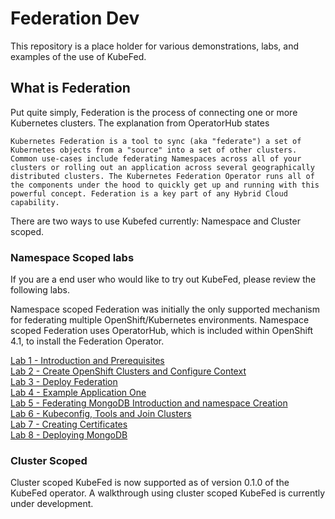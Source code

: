 # Federation Dev
This repository is a place holder for various demonstrations, labs, and examples
of the use of KubeFed.

## What is Federation
Put quite simply, Federation is the process of connecting one or more Kubernetes clusters. The explanation from OperatorHub states

``
Kubernetes Federation is a tool to sync (aka "federate") a set of Kubernetes objects from a "source" into a set of other clusters. Common use-cases include federating Namespaces across all of your clusters or rolling out an application across several geographically distributed clusters. The Kubernetes Federation Operator runs all of the components under the hood to quickly get up and running with this powerful concept. Federation is a key part of any Hybrid Cloud capability.
``

There are two ways to use Kubefed currently: Namespace and Cluster scoped.

### Namespace Scoped labs

If you are a end user who would like to try out KubeFed, please review the following labs.

Namespace scoped Federation was initially the only supported mechanism for federating
multiple OpenShift/Kubernetes environments. Namespace scoped Federation uses OperatorHub,
which is included within OpenShift 4.1, to install the Federation Operator.


[Lab 1 - Introduction and Prerequisites](./labs/1.md)<br>
[Lab 2 - Create OpenShift Clusters and Configure Context](./labs/2.md)<br>
[Lab 3 - Deploy Federation](./labs/3.md)<br>
[Lab 4 - Example Application One](./labs/4.md)<br>
[Lab 5 - Federating MongoDB Introduction and namespace Creation](./labs/5.md)<br>
[Lab 6 - Kubeconfig, Tools and Join Clusters](./labs/6.md)<br>
[Lab 7 - Creating Certificates](./labs/7.md)<br>
[Lab 8 - Deploying MongoDB](./labs/8.md)<br>

### Cluster Scoped
Cluster scoped KubeFed is now supported as of version 0.1.0 of the KubeFed
operator. A walkthrough using cluster scoped KubeFed is currently under
development.

